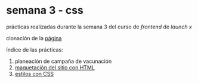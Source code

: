 # semana 3 - css

prácticas realizadas durante la semana 3 del curso de _frontend_ de _launch x_


clonación de la [página](https://github.com/LaunchX-InnovaccionVirtual/FrontEnd-Mision/blob/main/03%20-%20CSS/practica/landingVacunación.png)


índice de las prácticas:
1. planeación de campaña de vacunación
2. [maquetación del sitio con HTML](index.html)
4. [estilos con CSS](styles/style.css)
